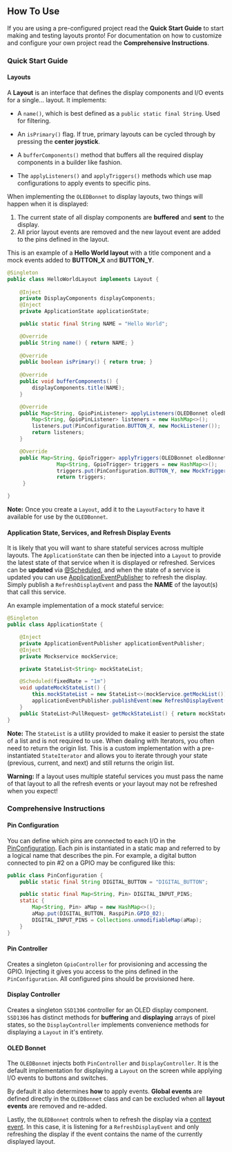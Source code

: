 ## How To Use

If you are using a pre-configured project read the **Quick Start Guide** to start making and testing layouts pronto! 
For documentation on how to customize and configure your own project read the **Comprehensive Instructions**.

### Quick Start Guide

#### Layouts

A **Layout** is an interface that defines the display components and I/O events for a single... layout. It implements:

* A `name()`, which is best defined as a `public static final String`. Used for filtering.

* An `isPrimary()` flag. If true, primary layouts can be cycled through by pressing the **center joystick**.

* A `bufferComponents()` method that buffers all the required display components in a builder like fashion.

* The `applyListeners()` and `applyTriggers()` methods which use map configurations to apply events to specific pins.

When implementing the `OLEDBonnet` to display layouts, two things will happen when it is displayed:

1. The current state of all display components are **buffered** and **sent** to the display.
2. All prior layout events are removed and the new layout event are added to the pins defined in the layout.

This is an example of a **Hello World layout** with a title component and a mock events added to **BUTTON_X** and **BUTTON_Y**.

```java
@Singleton
public class HelloWorldLayout implements Layout { 
	
	@Inject
	private DisplayComponents displayComponents;
	@Inject
	private ApplicationState applicationState;

	public static final String NAME = "Hello World";

	@Override
	public String name() { return NAME; }
	
	@Override
	public boolean isPrimary() { return true; }
	
	@Override
	public void bufferComponents() { 
		displayComponents.title(NAME);
	}

	@Override
	public Map<String, GpioPinListener> applyListeners(OLEDBonnet oledBonnet) { 
		Map<String, GpioPinListener> listeners = new HashMap<>();
		listeners.put(PinConfiguration.BUTTON_X, new MockListener());
		return listeners;
	}

	@Override
	public Map<String, GpioTrigger> applyTriggers(OLEDBonnet oledBonnet) { 
				Map<String, GpioTrigger> triggers = new HashMap<>();
        		triggers.put(PinConfiguration.BUTTON_Y, new MockTrigger());
        		return triggers;
	 }

}
```

__Note:__ Once you create a `Layout`, add it to the `LayoutFactory` to have it available for use by the `OLEDBonnet`. 


#### Application State, Services, and Refresh Display Events

It is likely that you will want to share stateful services across multiple layouts. 
The `ApplicationState` can then be injected into a `Layout` to provide the latest state of that service when it is displayed or refreshed.
Services can be **updated** via [@Scheduled](https://docs.micronaut.io/latest/guide/index.html#scheduling), and when the state of a service is updated you can use [ApplicationEventPublisher](https://docs.micronaut.io/latest/guide/index.html#contextEvents) to refresh the display.
Simply publish a `RefreshDisplayEvent` and pass the **NAME** of the layout(s) that call this service.

An example implementation of a mock stateful service:

```java
@Singleton
public class ApplicationState {

	@Inject
	private ApplicationEventPublisher applicationEventPublisher;
	@Inject
	private Mockservice mockService;

	private StateList<String> mockStateList;

	@Scheduled(fixedRate = "1m")
	void updateMockStateList() {
		this.mockStateList = new StateList<>(mockService.getMockList());
		applicationEventPublisher.publishEvent(new RefreshDisplayEvent(MyLayoutOne.NAME, MyLayoutTwo.NAME));
	}
	public StateList<PullRequest> getMockStateList() { return mockStateList; }
}
```

__Note:__ The `StateList` is a utility provided to make it easier to persist the state of a list and is not required to use.
When dealing with Iterators, you often need to return the origin list. 
This is a custom implementation with a pre-instantiated `StateIterator` and allows you to iterate through your state (previous, current, and next) and still returns the origin list.

__Warning:__ If a layout uses multiple stateful services you must pass the name of that layout to all the refresh events or your layout may not be refreshed when you expect!

### Comprehensive Instructions

#### Pin Configuration

You can define which pins are connected to each I/O in the [PinConfiguration](src/main/java/pi/naut/gpio/config/PinConfiguration.java). 
Each pin is instantiated in a static map and referred to by a logical name that describes the pin. 
For example, a digital button connected to pin #2 on a GPIO may be configured like this:

```java
public class PinConfiguration {
	public static final String DIGITAL_BUTTON = "DIGITAL_BUTTON";

	public static final Map<String, Pin> DIGITAL_INPUT_PINS;
	static {
		Map<String, Pin> aMap = new HashMap<>();
		aMap.put(DIGITAL_BUTTON, RaspiPin.GPIO_02);
		DIGITAL_INPUT_PINS = Collections.unmodifiableMap(aMap);
	}
}
```

#### Pin Controller

Creates a singleton `GpioController` for provisioning and accessing the GPIO. 
Injecting it gives you access to the pins defined in the `PinConfiguration`. 
All configured pins should be provisioned here.

#### Display Controller

Creates a singleton `SSD1306` controller for an OLED display component.
`SSD1306` has distinct methods for **buffering** and **displaying** arrays of pixel states, so the `DisplayController` implements convenience methods for displaying a `Layout` in it's entirety.

#### OLED Bonnet

The `OLEDBonnet` injects both `PinController` and `DisplayController`. It is the default implementation for displaying a `Layout` on the screen while applying I/O events to buttons and switches. 

By default it also determines **how** to apply events. **Global events** are defined directly in the `OLEDBonnet` class and can be excluded when all **layout events** are removed and re-added.

Lastly, the `OLEDBonnet` controls when to refresh the display via a [context event](https://docs.micronaut.io/latest/guide/index.html#contextEvents). 
In this case, it is listening for a `RefreshDisplayEvent` and only refreshing the display if the event contains the name of the currently displayed layout.
